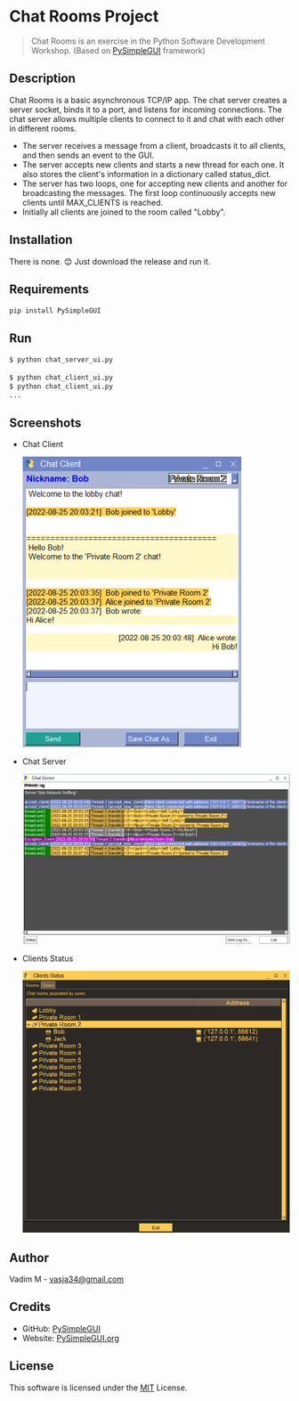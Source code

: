# Chat Rooms Project

> Chat Rooms is an exercise in the Python Software Development Workshop. (Based on [PySimpleGUI](https://github.com/PySimpleGUI) framework)

## Description

Chat Rooms is a basic asynchronous TCP/IP app. The chat server creates a server socket, binds it to a port, and listens for incoming connections. The chat server allows multiple clients to connect to it and chat with each other in different rooms.

* The server receives a message from a client, broadcasts it to all clients, and then sends an event to the GUI.
* The server accepts new clients and starts a new thread for each one. It also stores the client's information in a dictionary called status_dict.
* The server has two loops, one for accepting new clients and another for broadcasting the messages. The first loop continuously accepts new clients until MAX_CLIENTS is reached.
* Initially all clients are joined to the room called "Lobby".

## Installation

There is none. 😊 Just download the release and run it.

## Requirements

```shell
pip install PySimpleGUI
```

## Run

```shell
$ python chat_server_ui.py

$ python chat_client_ui.py
$ python chat_client_ui.py
...
```

## Screenshots

- Chat Client

  ![Chat Client](screenshots/Client.png?raw=true)
- Chat Server

  ![Chat Server](screenshots/Server.png)
- Clients Status

  ![Chat Status](screenshots/Status.png)

## Author

Vadim M - vasja34@gmail.com

## Credits

- GitHub: [PySimpleGUI](https://github.com/PySimpleGUI)
- Website: [PySimpleGUI.org](https://PySimpleGUI.org)

## License

This software is licensed under the [MIT](LICENSE) License.
